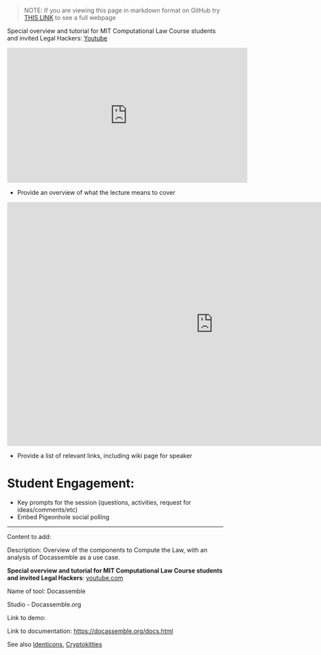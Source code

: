 # 

> NOTE: If you are viewing this page in markdown format on GitHub try [THIS LINK](https://mitmedialab.github.io/2019-MIT-Computational-Law-Course/session-lecture-Computational-Law-and-Docassemble.html) to see a full webpage

Special overview and tutorial for MIT Computational Law Course students and invited Legal Hackers: [Youtube](www.youtube.com)

<iframe width="560" height="315" src="https://www.youtube.com/" frameborder="0" allow="accelerometer; autoplay; encrypted-media; gyroscope; picture-in-picture" allowfullscreen></iframe>

* Provide an overview of what the lecture means to cover
<iframe src="https://docs.google.com/presentation/d/e/2PACX-1vTsUbm6bKefjSwrkn1rk64F1WAsNOv4Jym5AycCMhHDgRgJ94tDq3UHkwf94aEskfivkwwMOY4L1Z_V/embed?start=false&loop=false&delayms=3000" frameborder="0" width="960" height="569" allowfullscreen="true" mozallowfullscreen="true" webkitallowfullscreen="true"></iframe>

* Provide a list of relevant links, including wiki page for speaker

# Student Engagement:
  * Key prompts for the session (questions, activities, request for ideas/comments/etc)
  * Embed Pigeonhole social polling


----

Content to add:

Description: Overview of the components to Compute the Law, with an analysis of Docassemble as a use case.

**Special overview and tutorial for MIT Computational Law Course students and invited Legal Hackers**: [youtube.com](youtube.com)

Name of tool: Docassemble

Studio - Docassemble.org

Link to demo: 

Link to documentation: https://docassemble.org/docs.html

See also [Identicons](http://identicon.net/), [Cryptokitties](https://www.cryptokitties.co/)

